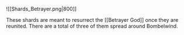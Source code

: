 ![[Shards_Betrayer.png|800]]

These shards are meant to resurrect the [[Betrayer God]] once they are reunited. There are a total of three of them spread around Bombelwind.
